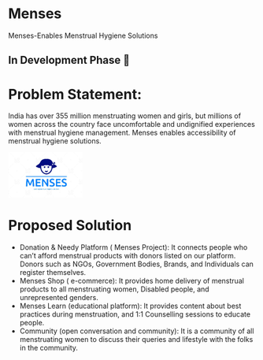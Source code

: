 # Menses
Menses-Enables Menstrual Hygiene Solutions

<h2>In Development Phase 🚀</h2>

<h1>Problem Statement: </h1>

India has over 355 million menstruating women and girls, but millions of women across the country face uncomfortable and undignified experiences with menstrual hygiene management. Menses enables accessibility of menstrual hygiene solutions.

 <img width="30%" align="center" src="./assets/menses-logo.jpg">
 
<h1> Proposed Solution</h1>

- Donation & Needy Platform ( Menses Project): It connects people who can’t afford menstrual products with donors listed on our platform. Donors such as NGOs, Government Bodies, Brands, and Individuals can register themselves.
- Menses Shop ( e-commerce): It provides home delivery of menstrual products to all menstruating women, Disabled people, and unrepresented genders.
- Menses Learn (educational platform): It provides content about best practices during menstruation, and 1:1 Counselling sessions to educate people.
- Community (open conversation and community): It is a community of all menstruating women to discuss their queries and lifestyle with the folks in the community.
